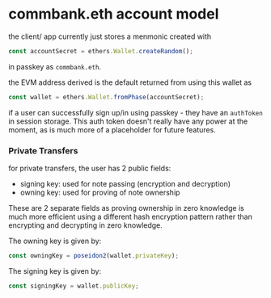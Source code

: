 # commbank.eth account model

the client/ app currently just stores a menmonic created with

```ts
const accountSecret = ethers.Wallet.createRandom();
```

in passkey as `commbank.eth`.

the EVM address derived is the default returned from using this wallet as

```ts
const wallet = ethers.Wallet.fromPhase(accountSecret);
```

if a user can successfully sign up/in using passkey - they have an `authToken` in session storage. This auth token doesn't really have any power at the moment, as is much more of a placeholder for future features.

### Private Transfers

for private transfers, the user has 2 public fields:

- signing key: used for note passing (encryption and decryption)
- owning key: used for proving of note ownership

These are 2 separate fields as proving ownership in zero knowledge is much more efficient using a different hash encryption pattern rather than encrypting and decrypting in zero knowledge.

The owning key is given by:

```ts
const owningKey = poseidon2(wallet.privateKey);
```

The signing key is given by:

```ts
const signingKey = wallet.publicKey;
```
